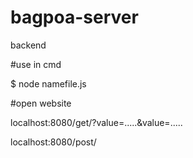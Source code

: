 # bagpoa-server
backend

#use in cmd

$ node namefile.js 

#open website 

localhost:8080/get/?value=.....&value=.....

localhost:8080/post/
